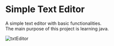 # Simple Text Editor

A simple text editor with basic functionalities.  
The main purpose of this project is learning java. 


![txtEditor](https://user-images.githubusercontent.com/83816692/148693257-d1d33808-8248-4274-a0d5-984aa484fc24.png)
